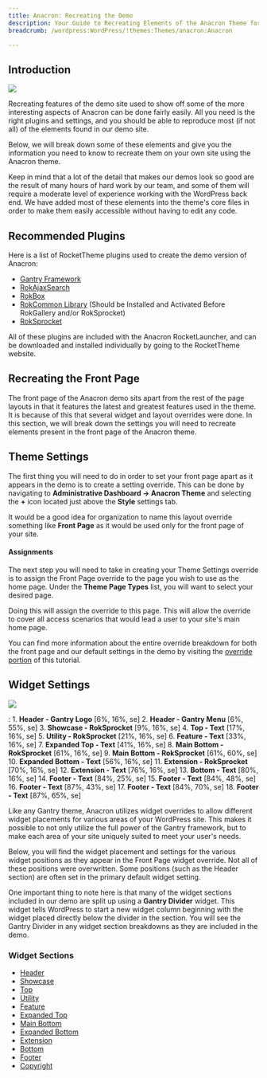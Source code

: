 ```yaml
---
title: Anacron: Recreating the Demo
description: Your Guide to Recreating Elements of the Anacron Theme for WordPress
breadcrumb: /wordpress:WordPress/!themes:Themes/anacron:Anacron

---
```


Introduction
-----

![][Anacron]

Recreating features of the demo site used to show off some of the more interesting aspects of Anacron can be done fairly easily. All you need is the right plugins and settings, and you should be able to reproduce most (if not all) of the elements found in our demo site. 

Below, we will break down some of these elements and give you the information you need to know to recreate them on your own site using the Anacron theme.

Keep in mind that a lot of the detail that makes our demos look so good are the result of many hours of hard work by our team, and some of them will require a moderate level of experience working with the WordPress back end. We have added most of these elements into the theme's core files in order to make them easily accessible without having to edit any code.

Recommended Plugins
-----

Here is a list of RocketTheme plugins used to create the demo version of Anacron:

* [Gantry Framework][gantry]
* [RokAjaxSearch][rokajaxsearch]
* [RokBox][rokbox]
* [RokCommon Library](http://www.rockettheme.com/wordpress/plugins/rokutilities) (Should be Installed and Activated Before RokGallery and/or RokSprocket)
* [RokSprocket][roksprocket]

All of these plugins are included with the Anacron RocketLauncher, and can be downloaded and installed individually by going to the RocketTheme website.

Recreating the Front Page
-----

The front page of the Anacron demo sits apart from the rest of the page layouts in that it features the latest and greatest features used in the theme. It is because of this that several widget and layout overrides were done. In this section, we will break down the settings you will need to recreate elements present in the front page of the Anacron theme.

Theme Settings
-----

The first thing you will need to do in order to set your front page apart as it appears in the demo is to create a setting override. This can be done by navigating to **Administrative Dashboard -> Anacron Theme** and selecting the **+** icon located just above the **Style** settings tab. 

It would be a good idea for organization to name this layout override something like **Front Page** as it would be used only for the front page of your site.

#### Assignments

The next step you will need to take in creating your Theme Settings override is to assign the Front Page override to the page you wish to use as the home page. Under the **Theme Page Types** list, you will want to select your desired page.

Doing this will assign the override to this page. This will allow the override to cover all access scenarios that would lead a user to your site's main home page.

You can find more information about the entire override breakdown for both the front page and our default settings in the demo by visiting the [override portion][demooverride] of this tutorial.

Widget Settings
-----

![][theme]

:   1. **Header - Gantry Logo** [6%, 16%, se]
    2. **Header - Gantry Menu** [6%, 55%, se]
    3. **Showcase - RokSprocket** [9%, 16%, se]
    4. **Top - Text** [17%, 16%, se]
    5. **Utility - RokSprocket** [21%, 16%, se]
    6. **Feature - Text** [33%, 16%, se]
    7. **Expanded Top - Text** [41%, 16%, se]
    8. **Main Bottom - RokSprocket** [61%, 16%, se]
    9. **Main Bottom - RokSprocket** [61%, 60%, se]
    10. **Expanded Bottom - Text** [56%, 16%, se]
    11. **Extension - RokSprocket** [70%, 16%, se]
    12. **Extension - Text** [76%, 16%, se]
    13. **Bottom - Text** [80%, 16%, se]
    14. **Footer - Text** [84%, 25%, se]
    15. **Footer - Text** [84%, 48%, se]
    16. **Footer - Text** [87%, 43%, se]
    17. **Footer - Text** [84%, 70%, se]
    18. **Footer - Text** [87%, 65%, se]

Like any Gantry theme, Anacron utilizes widget overrides to allow different widget placements for various areas of your WordPress site. This makes it possible to not only utilize the full power of the Gantry framework, but to make each area of your site uniquely suited to meet your user's needs.

Below, you will find the widget placement and settings for the various widget positions as they appear in the Front Page widget override. Not all of these positions were overwritten. Some positions (such as the Header section) are often set in the primary default widget setting.

One important thing to note here is that many of the widget sections included in our demo are split up using a **Gantry Divider** widget. This widget tells WordPress to start a new widget column beginning with the widget placed directly below the divider in the section. You will see the Gantry Divider in any widget section breakdowns as they are included in the demo.

### Widget Sections

* [Header][header]
* [Showcase][showcase]
* [Top][top]
* [Utility][utility]
* [Feature][feature]
* [Expanded Top][expandedtop]
* [Main Bottom][mainbottom]
* [Expanded Bottom][expandedbottom]
* [Extension][extension]
* [Bottom][bottom]
* [Footer][footer]
* [Copyright][copyright]

[gantry]: http://gantry.org/downloads
[rokajaxsearch]: http://www.rockettheme.com/wordpress/plugins/rokajaxsearch
[rokbox]: http://www.rockettheme.com/wordpress/plugins/rokbox
[roksprocket]: http://www.rockettheme.com/wordpress/plugins/roksprocket
[Anacron]: assets/anacron.jpeg
[roksprocket]: ../../plugins/roksprocket/
[faq]: faq.md
[menu]: ../../start/menu.md
[override]: http://docs.gantry.org/gantry4/configure
[header]: demo_header.md
[showcase]: demo_showcase.md
[top]: demo_top.md
[utility]: demo_utility.md
[feature]: demo_feature.md
[expandedtop]: demo_expandedtop.md
[mainbottom]: demo_mainbottom.md
[expandedbottom]: demo_expandedbottom.md
[extension]: demo_extension.md
[bottom]: demo_bottom.md
[footer]: demo_footer.md
[copyright]: demo_copyright.md
[demooverride]: demo_override.md
[theme]: assets/anacron2.jpeg
[scroll]: assets/scrollwidget.jpg